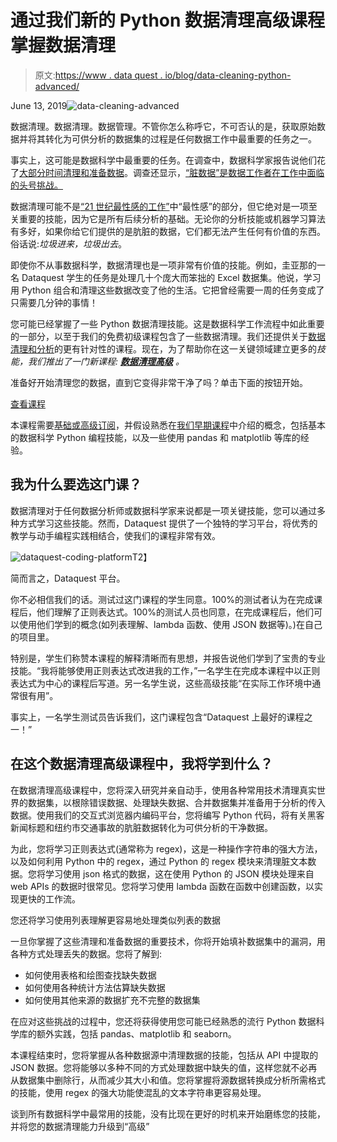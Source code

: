 # 通过我们新的 Python 数据清理高级课程掌握数据清理

> 原文:[https://www . data quest . io/blog/data-cleaning-python-advanced/](https://www.dataquest.io/blog/data-cleaning-python-advanced/)

June 13, 2019![data-cleaning-advanced](../Images/550f1af400b6a712d836a611c2420083.png)

数据清理。数据清理。数据管理。不管你怎么称呼它，不可否认的是，获取原始数据并将其转化为可供分析的数据集的过程是任何数据工作中最重要的任务之一。

事实上，这可能是数据科学中最重要的任务。在调查中，数据科学家报告说他们花了[大部分时间清理和准备数据](https://www.forbes.com/sites/gilpress/2016/03/23/data-preparation-most-time-consuming-least-enjoyable-data-science-task-survey-says/#415cb4876f63)。调查还显示，[“脏数据”是数据工作者在工作中面临的头号挑战。](https://www.kaggle.com/surveys/2017)

数据清理可能不是[“21 世纪最性感的工作”](https://hbr.org/2012/10/data-scientist-the-sexiest-job-of-the-21st-century)中“最性感”的部分，但它绝对是一项至关重要的技能，因为它是所有后续分析的基础。无论你的分析技能或机器学习算法有多好，如果你给它们提供的是肮脏的数据，它们都无法产生任何有价值的东西。俗话说:*垃圾进来，垃圾出去*。

即使你不从事数据科学，数据清理也是一项非常有价值的技能。例如，圭亚那的一名 Dataquest 学生的任务是处理几十个庞大而笨拙的 Excel 数据集。他说，学习用 Python 组合和清理这些数据改变了他的生活。它把曾经需要一周的任务变成了只需要几分钟的事情！

您可能已经掌握了一些 Python 数据清理技能。这是数据科学工作流程中如此重要的一部分，以至于我们的免费初级课程包含了一些数据清理。我们还提供关于[数据清理和分析](https://www.dataquest.io/course/python-datacleaning/)的更有针对性的课程。现在，为了帮助你在这一关键领域建立更多的*技能，我们推出了一门新课程: [**数据清理高级**](https://www.dataquest.io/course/python-data-cleaning-advanced) 。*

准备好开始清理您的数据，直到它变得非常干净了吗？单击下面的按钮开始。

[查看课程](https://www.dataquest.io/course/python-data-cleaning-advanced)

本课程需要[基础或高级订阅](https://www.dataquest.io/subscribe/)，并假设熟悉在[我们早期课程](https://www.dataquest.io/path/data-scientist/)中介绍的概念，包括基本的数据科学 Python 编程技能，以及一些使用 pandas 和 matplotlib 等库的经验。

## 我为什么要选这门课？

数据清理对于任何数据分析师或数据科学家来说都是一项关键技能，您可以通过多种方式学习这些技能。然而，Dataquest 提供了一个独特的学习平台，将优秀的教学与动手编程实践相结合，使我们的课程非常有效。

![dataquest-coding-platform](../Images/e0a57e55c661c158afcfa90576de9be5.png "dataquest-coding-platform")T2】

简而言之，Dataquest 平台。

你不必相信我们的话。测试过这门课程的学生同意。100%的测试者认为在完成课程后，他们理解了正则表达式。100%的测试人员也同意，在完成课程后，他们可以使用他们学到的概念(如列表理解、lambda 函数、使用 JSON 数据等)。)在自己的项目里。

特别是，学生们称赞本课程的解释清晰而有思想，并报告说他们学到了宝贵的专业技能。“我将能够使用正则表达式改进我的工作，”一名学生在完成本课程中以正则表达式为中心的课程后写道。另一名学生说，这些高级技能“在实际工作环境中通常很有用”。

事实上，一名学生测试员告诉我们，这门课程包含“Dataquest 上最好的课程之一！”

## 在这个数据清理高级课程中，我将学到什么？

在数据清理高级课程中，您将深入研究并亲自动手，使用各种常用技术清理真实世界的数据集，以根除错误数据、处理缺失数据、合并数据集并准备用于分析的传入数据。使用我们的交互式浏览器内编码平台，您将编写 Python 代码，将有关黑客新闻标题和纽约市交通事故的肮脏数据转化为可供分析的干净数据。

为此，您将学习正则表达式(通常称为 regex)，这是一种操作字符串的强大方法，以及如何利用 Python 中的 regex，通过 Python 的 regex 模块来清理脏文本数据。您将学习使用 json 格式的数据，这在使用 Python 的 JSON 模块处理来自 web APIs 的数据时很常见。您将学习使用 lambda 函数在函数中创建函数，以实现更快的工作流。

您还将学习使用列表理解更容易地处理类似列表的数据

一旦你掌握了这些清理和准备数据的重要技术，你将开始填补数据集中的漏洞，用各种方式处理丢失的数据。您将了解到:

*   如何使用表格和绘图查找缺失数据
*   如何使用各种统计方法估算缺失数据
*   如何使用其他来源的数据扩充不完整的数据集

在应对这些挑战的过程中，您还将获得使用您可能已经熟悉的流行 Python 数据科学库的额外实践，包括 pandas、matplotlib 和 seaborn。

本课程结束时，您将掌握从各种数据源中清理数据的技能，包括从 API 中提取的 JSON 数据。您将能够以多种不同的方式处理数据中缺失的值，这样您就不必再从数据集中删除行，从而减少其大小和值。您将掌握将源数据转换成分析所需格式的技能，使用 regex 的强大功能使混乱的文本字符串更容易处理。

谈到所有数据科学中最常用的技能，没有比现在更好的时机来开始磨练您的技能，并将您的数据清理能力升级到“高级”